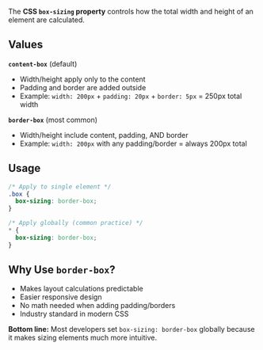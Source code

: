 The **CSS `box-sizing` property** controls how the total width and height of an element are calculated.

## Values

**`content-box`** (default)
- Width/height apply only to the content
- Padding and border are added outside
- Example: `width: 200px` + `padding: 20px` + `border: 5px` = 250px total width

**`border-box`** (most common)
- Width/height include content, padding, AND border
- Example: `width: 200px` with any padding/border = always 200px total

## Usage

```css
/* Apply to single element */
.box {
  box-sizing: border-box;
}

/* Apply globally (common practice) */
* {
  box-sizing: border-box;
}
```

## Why Use `border-box`?

- Makes layout calculations predictable
- Easier responsive design
- No math needed when adding padding/borders
- Industry standard in modern CSS

**Bottom line:** Most developers set `box-sizing: border-box` globally because it makes sizing elements much more intuitive.